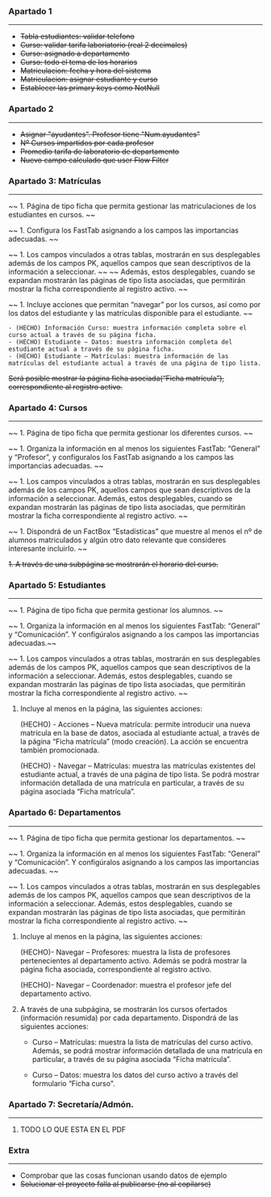 

### Apartado 1
- - -
- ~~Tabla estudiantes: validar telefono~~
- ~~Curso: validar tarifa laboriatorio (real 2 decimales)~~
- ~~Curso: asignado a departamento~~
- ~~Curso: todo el tema de los horarios~~
- ~~Matriculacion: fecha y hora del sistema~~
- ~~Matriculacion: asignar estudiante y curso~~
- ~~Establecer las primary keys como NotNull~~

### Apartado 2
- - -
- ~~Asignar "ayudantes". Profesor tiene "Num.ayudantes"~~
- ~~Nº Cursos impartidos por cada profesor~~ 
- ~~Promedio tarifa de laboratorio de departamento~~
- ~~Nuevo campo calculado que user Flow Filter~~ 

### Apartado 3: Matrículas 
- - -
~~ 1. Página de tipo ficha que permita gestionar las matriculaciones de los estudiantes en cursos. ~~

~~ 1. Configura los FastTab asignando a los campos las importancias adecuadas. ~~

~~ 1. Los campos vinculados a otras tablas, mostrarán en sus desplegables además de los campos PK, aquellos campos que sean descriptivos de la información a seleccionar. ~~
~~ Además, estos desplegables, cuando se expandan mostrarán las páginas de tipo lista asociadas, que permitirán mostrar la ficha correspondiente al registro activo. ~~

 ~~ 1. Incluye acciones que permitan “navegar” por los cursos, así como por los datos del estudiante y las matrículas disponible para el estudiante. ~~  

    - (HECHO) Información Curso: muestra información completa sobre el curso actual a través de su página ficha.
    - (HECHO) Estudiante – Datos: muestra información completa del estudiante actual a través de su página ficha.
    - (HECHO) Estudiante – Matrículas: muestra información de las matrículas del estudiante actual a través de una página de tipo lista.

~~Será posible mostrar la página ficha asociada(“Ficha matrícula”), correspondiente al registro activo.~~ 

### Apartado 4: Cursos
- - -
~~ 1. Página de tipo ficha que permita gestionar los diferentes cursos. ~~

~~ 1. Organiza la información en al menos los siguientes FastTab: “General” y “Profesor”, y configuralos los FastTab asignando a los campos las importancias adecuadas. ~~

~~ 1. Los campos vinculados a otras tablas, mostrarán en sus desplegables además de los campos PK, aquellos campos que sean descriptivos de la información a seleccionar. Además, estos desplegables, cuando se expandan mostrarán las páginas de tipo lista asociadas, que permitirán mostrar la ficha correspondiente al registro activo. ~~

~~ 1. Dispondrá de un FactBox “Estadísticas” que muestre al menos el nº de alumnos matriculados y algún otro dato relevante que consideres interesante incluirlo. ~~ 

~~1. A través de una subpágina se mostrarán el horario del curso.~~

### Apartado 5: Estudiantes
- - -
~~ 1. Página de tipo ficha que permita gestionar los alumnos. ~~

~~ 1. Organiza la información en al menos los siguientes FastTab: “General” y “Comunicación”. Y configúralos asignando a los campos las importancias adecuadas.~~ 

~~ 1. Los campos vinculados a otras tablas, mostrarán en sus desplegables además de los campos PK, aquellos campos que sean descriptivos de la información a seleccionar.                                           Además, estos desplegables, cuando se expandan mostrarán las páginas de tipo lista asociadas, que permitirán mostrar la ficha correspondiente al registro activo. ~~

1. Incluye al menos en la página, las siguientes acciones:

    (HECHO) - Acciones – Nueva matrícula: permite introducir una nueva matrícula en la base de
datos, asociada al estudiante actual, a través de la página “Ficha matrícula” (modo
creación).
La acción se encuentra también promocionada.

    (HECHO) - Navegar – Matrículas: muestra las matrículas existentes del estudiante actual, a través
de una página de tipo lista.
Se podrá mostrar información detallada de una matrícula en particular, a través de su
página asociada “Ficha matrícula”.

### Apartado 6: Departamentos
- - -
~~ 1. Página de tipo ficha que permita gestionar los departamentos. ~~

~~ 1. Organiza la información en al menos los siguientes FastTab: “General” y “Comunicación”. Y configúralos asignando a los campos las importancias adecuadas. ~~

~~ 1. Los campos vinculados a otras tablas, mostrarán en sus desplegables además de los campos PK, aquellos campos que sean descriptivos de la información a seleccionar. Además, estos desplegables, cuando se expandan mostrarán las páginas de tipo lista asociadas, que permitirán mostrar la ficha correspondiente al registro activo. ~~

1. Incluye al menos en la página, las siguientes acciones:

    (HECHO)- Navegar – Profesores: muestra la lista de profesores pertenecientes al departamento activo. Además se podrá mostrar la página ficha asociada, correspondiente al registro activo.

    (HECHO)- Navegar – Coordenador: muestra el profesor jefe del departamento activo.

1. A través de una subpágina, se mostrarán los cursos ofertados (información resumida) por cada departamento. Dispondrá de las siguientes acciones:

    - Curso – Matrículas: muestra la lista de matrículas del curso activo. Además, se podrá mostrar información detallada de una matrícula en particular, a través de su página asociada “Ficha matrícula”.

    - Curso – Datos: muestra los datos del curso activo a través del formulario “Ficha curso".

### Apartado 7: Secretaría/Admón. 
- - -
1. TODO LO QUE ESTA EN EL PDF

### Extra
- - -
- Comprobar que las cosas funcionan usando datos de ejemplo
- ~~Solucionar el proyecto falla al publicarse (no al copilarse)~~